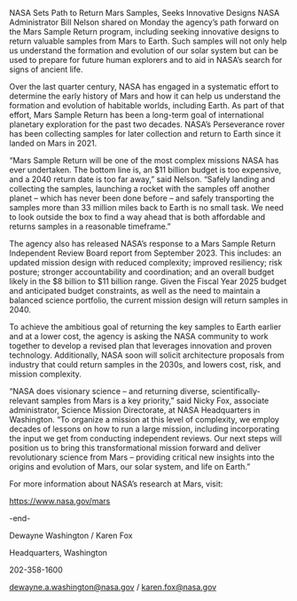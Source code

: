 NASA Sets Path to Return Mars Samples, Seeks Innovative Designs 
 NASA Administrator Bill Nelson shared on Monday the agency’s path forward on the Mars Sample Return program, including seeking innovative designs to return valuable samples from Mars to Earth. Such samples will not only help us understand the formation and evolution of our solar system but can be used to prepare for future human explorers and to aid in NASA’s search for signs of ancient life.

Over the last quarter century, NASA has engaged in a systematic effort to determine the early history of Mars and how it can help us understand the formation and evolution of habitable worlds, including Earth. As part of that effort, Mars Sample Return has been a long-term goal of international planetary exploration for the past two decades. NASA’s Perseverance rover has been collecting samples for later collection and return to Earth since it landed on Mars in 2021.

“Mars Sample Return will be one of the most complex missions NASA has ever undertaken. The bottom line is, an $11 billion budget is too expensive, and a 2040 return date is too far away,” said Nelson. “Safely landing and collecting the samples, launching a rocket with the samples off another planet – which has never been done before – and safely transporting the samples more than 33 million miles back to Earth is no small task. We need to look outside the box to find a way ahead that is both affordable and returns samples in a reasonable timeframe.”

The agency also has released NASA’s response to a Mars Sample Return Independent Review Board report from September 2023. This includes: an updated mission design with reduced complexity; improved resiliency; risk posture; stronger accountability and coordination; and an overall budget likely in the $8 billion to $11 billion range. Given the Fiscal Year 2025 budget and anticipated budget constraints, as well as the need to maintain a balanced science portfolio, the current mission design will return samples in 2040.

To achieve the ambitious goal of returning the key samples to Earth earlier and at a lower cost, the agency is asking the NASA community to work together to develop a revised plan that leverages innovation and proven technology. Additionally, NASA soon will solicit architecture proposals from industry that could return samples in the 2030s, and lowers cost, risk, and mission complexity.

“NASA does visionary science – and returning diverse, scientifically-relevant samples from Mars is a key priority,” said Nicky Fox, associate administrator, Science Mission Directorate, at NASA Headquarters in Washington. “To organize a mission at this level of complexity, we employ decades of lessons on how to run a large mission, including incorporating the input we get from conducting independent reviews. Our next steps will position us to bring this transformational mission forward and deliver revolutionary science from Mars – providing critical new insights into the origins and evolution of Mars, our solar system, and life on Earth.”

For more information about NASA’s research at Mars, visit:

https://www.nasa.gov/mars

-end-

Dewayne Washington / Karen Fox

Headquarters, Washington

202-358-1600

dewayne.a.washington@nasa.gov / karen.fox@nasa.gov
